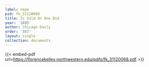 ```yaml
---
label: nope
pid: fk_31120068
title: Is Sold On One Bid
year: '1895'
author: Chicago Daily
order: '357'
layout: single
collection: documents
---
```



{{< embed-pdf url=https://florencekelley.northwestern.edu/pdfs/fk_31120068.pdf >}}